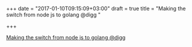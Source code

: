 +++
date = "2017-01-10T09:15:09+03:00"
draft = true
title = "Making the switch from node js to golang @digg "

+++

<p><a href="https://blog.codeship.com/making-the-switch-from-node-js-to-golang">Making the switch from node js to golang @digg </a></p>
